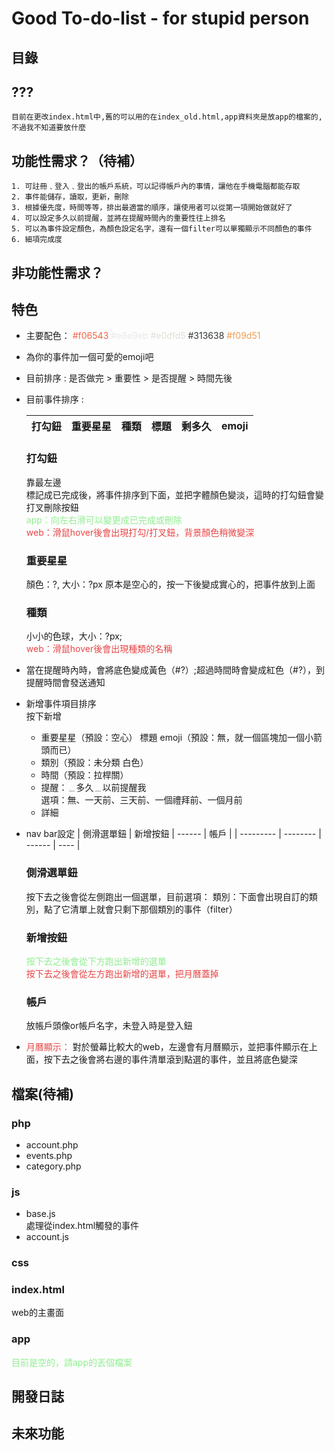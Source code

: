 # Good To-do-list - for stupid person
##	目錄
##  ???
    目前在更改index.html中,舊的可以用的在index_old.html,app資料夾是放app的檔案的,不過我不知道要放什麼
##  功能性需求？（待補）
    1. 可註冊﹑登入﹑登出的帳戶系統，可以記得帳戶內的事情，讓他在手機電腦都能存取
    2. 事件能儲存，讀取，更新，刪除
    3. 根據優先度，時間等等，排出最適當的順序，讓使用者可以從第一項開始做就好了
    4. 可以設定多久以前提醒，並將在提醒時間內的重要性往上排名
    5. 可以為事件設定顏色，為顏色設定名字，還有一個filter可以單獨顯示不同顏色的事件
    6. 細項完成度
##  非功能性需求？

## 	特色
*   主要配色：
    <span style="color:#f06543;"> #f06543 </span>
    <span style="color:#e8e9eb;"> #e8e9eb </span>
    <span style="color:#e0dfd5;"> #e0dfd5 </span>
    <span style="color:#313638;"> #313638 </span>
    <span style="color:#f09d51;"> #f09d51 </span>

*   為你的事件加一個可愛的emoji吧
*	目前排序 : 是否做完 > 重要性 > 是否提醒 > 時間先後 
*	目前事件排序 :   

    | 打勾鈕 | 重要星星 | 種類 | 標題 | 剩多久 | emoji | 
    |:------ |:-------:|:---:|:----:|:-----:|-------:|

    ### 打勾鈕
    靠最左邊  
    標記成已完成後，將事件排序到下面，並把字體顏色變淡，這時的打勾鈕會變打叉刪除按鈕  
    <span class='app'> app：向左右滑可以變更成已完成或刪除</span>  
    <span class='web'> web：滑鼠hover後會出現打勾/打叉鈕，背景顏色稍微變深 </span>

    ### 重要星星
    顏色：?, 大小：?px
    原本是空心的，按一下後變成實心的，把事件放到上面

    ### 種類
    小小的色球，大小：?px;  
    <span class='web'> web：滑鼠hover後會出現種類的名稱</span>
  

*   當在提醒時內時，會將底色變成黃色（#?）;超過時間時會變成紅色（#?），到提醒時間會發送通知

*   新增事件項目排序  
按下新增
    * 重要星星（預設：空心） 標題 emoji（預設：無，就一個區塊加一個小箭頭而已） 
    * 類別（預設：未分類 白色）
    * 時間（預設：拉桿關）
    * 提醒：﹍多久﹍以前提醒我  
    選項：無、一天前、三天前、一個禮拜前、一個月前
    * 詳細

* nav bar設定
    | 側滑選單鈕 | 新增按鈕 | ------ | 帳戶 | 
    | --------- | -------- | ------ | ---- |
    
    ### 側滑選單鈕
    按下去之後會從左側跑出一個選單，目前選項：
    類別：下面會出現自訂的類別，點了它清單上就會只剩下那個類別的事件（filter）

    ### 新增按鈕
    <span class='app'>按下去之後會從下方跑出新增的選單</span>  
    <span class='web'>按下去之後會從左方跑出新增的選單，把月曆蓋掉</span>

    ### 帳戶
    放帳戶頭像or帳戶名字，未登入時是登入鈕

* <span class='web'>月曆顯示：</span>
對於螢幕比較大的web，左邊會有月曆顯示，並把事件顯示在上面，按下去之後會將右邊的事件清單滾到點選的事件，並且將底色變深

## 	檔案(待補)
### php
* account.php
* events.php
* category.php

### js
* base.js  
    處理從index.html觸發的事件
* account.js

### css

### index.html
web的主畫面

### app
<span class='app'>目前是空的，請app的丟個檔案</span>

##	開發日誌
##	未來功能

<style type="text/css">
    .web{
        color: rgb(231, 69, 69);
    }
    .app{
        color: lightgreen;
    }
</style>
